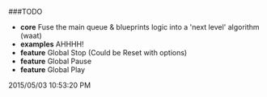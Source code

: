 ###TODO

- **core** Fuse the main queue & blueprints logic into a 'next level' algorithm (waat)
- **examples** AHHHH!
- **feature** Global Stop (Could be Reset with options)
- **feature** Global Pause
- **feature** Global Play

2015/05/03 10:53:20 PM
